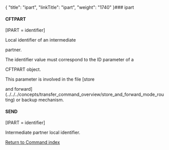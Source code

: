 {
    "title": "ipart",
    "linkTitle": "ipart",
    "weight": "1740"
}### <span id="ipart"></span>ipart

#### CFTPART

\[IPART = identifier\]

Local identifier of an intermediate
partner.

The identifier value must correspond to the ID parameter of a
CFTPART object.

This parameter is involved in the file [store
and forward](../../../concepts/transfer_command_overview/store_and_forward_mode_routing) or backup mechanism.

#### SEND

\[IPART = identifier\]

Intermediate partner local identifier.

[Return to Command index](../)
